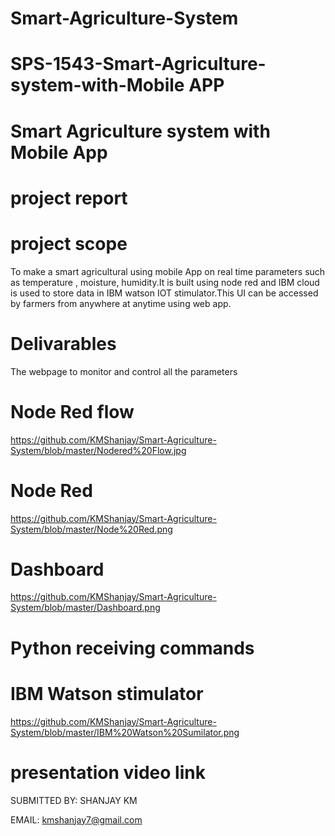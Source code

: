 # Smart-Agriculture-System



# SPS-1543-Smart-Agriculture-system-with-Mobile APP


# Smart Agriculture system with Mobile App

# project report

# project scope 
   To make a smart agricultural using mobile App on real time parameters such as temperature , moisture, humidity.It is built using node red and IBM cloud is used to store data in IBM  watson IOT stimulator.This UI can be accessed by farmers from anywhere at anytime using web app.
# Delivarables
   The webpage to monitor and control all the parameters
# Node Red flow

https://github.com/KMShanjay/Smart-Agriculture-System/blob/master/Nodered%20Flow.jpg



#  Node Red

https://github.com/KMShanjay/Smart-Agriculture-System/blob/master/Node%20Red.png

# Dashboard

https://github.com/KMShanjay/Smart-Agriculture-System/blob/master/Dashboard.png

# Python receiving commands 


# IBM Watson stimulator 

https://github.com/KMShanjay/Smart-Agriculture-System/blob/master/IBM%20Watson%20Sumilator.png


# presentation video link

SUBMITTED BY: SHANJAY KM

EMAIL: kmshanjay7@gmail.com
